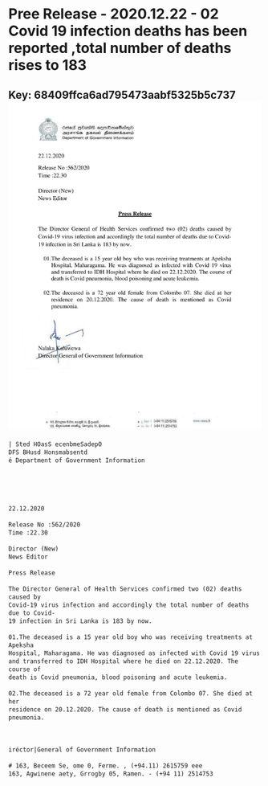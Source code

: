 # Pree Release - 2020.12.22 - 02 Covid 19 infection deaths has been reported ,total number of deaths rises to 183 
Key: 68409ffca6ad795473aabf5325b5c737 
![img](img/68409ffca6ad795473aabf5325b5c737.jpg)
---
```
| Sted HOasS ecenbmeSadepO
DFS BHusd Honsmabsentd
é Department of Government Information

 

 

22.12.2020

Release No :562/2020
Time :22.30

Director (New)
News Editor

Press Release

The Director General of Health Services confirmed two (02) deaths caused by
Covid-19 virus infection and accordingly the total number of deaths due to Covid-
19 infection in Sri Lanka is 183 by now.

01.The deceased is a 15 year old boy who was receiving treatments at Apeksha
Hospital, Maharagama. He was diagnosed as infected with Covid 19 virus
and transferred to IDH Hospital where he died on 22.12.2020. The course of
death is Covid pneumonia, blood poisoning and acute leukemia.

02.The deceased is a 72 year old female from Colombo 07. She died at her
residence on 20.12.2020. The cause of death is mentioned as Covid
pneumonia.

   

iréctor|General of Government Information

# 163, Beceem Se, ome 0, Ferme. , (+94.11) 2615759 eee
163, Agwinene aety, Grrogby 05, Ramen. - (+94 11) 2514753

```
